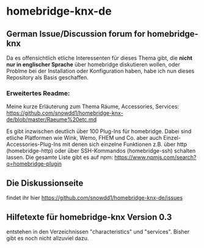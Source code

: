 # homebridge-knx-de
## German Issue/Discussion forum for homebridge-knx
Da es offensichtlich etliche Interessenten für dieses Thema gibt, die **nicht nur in englischer Sprache** über homebridge diskutieren wollen, oder Problme bei der Installation oder Konfiguration haben, habe ich nun dieses Repository als Basis geschaffen.

### Erweitertes Readme:

Meine kurze Erläuterung zum Thema Räume, Accessories, Services: https://github.com/snowdd1/homebridge-knx-de/blob/master/Raeume%20etc.md

Es gibt inzwischen deutlich über 100 Plug-Ins für homebridge. Dabei sind etliche Platformen wie Wink, Wemo, FHEM und Co. aber auch Einzel-Accessories-Plug-Ins mit denen sich einzelne Funktionen z.B. über http (homebridge-http) oder über SSH-Kommandos (homebridge-ssh) schalten lassen. 
Die gesamte Liste gibt es auf npm: https://www.npmjs.com/search?q=homebridge-plugin

## Die Diskussionseite 
findet ihr hier https://github.com/snowdd1/homebridge-knx-de/issues

## Hilfetexte für homebridge-knx Version 0.3
entstehen in den Verzeichnissen "characteristics" und "services". Bisher gibt es noch nicht allzuviel dazu.
 
